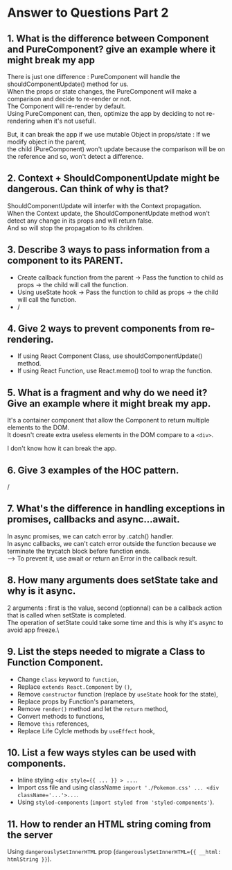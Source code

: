 # Answer to Questions Part 2

## 1. What is the difference between Component and PureComponent? give an example where it might break my app
There is just one difference : PureComponent will handle the shouldComponentUpdate() method for us.\
When the props or state changes, the PureComponent will make a comparison and decide to re-render or not.\
The Component will re-render by default.\
Using PureComponent can, then, optimize the app by deciding to not re-rendering when it's not usefull.

But, it can break the app if we use mutable Object in props/state : If we modify object in the parent, \
the child (PureComponent) won't update because the comparison will be on the reference and so, won't detect a difference.

## 2. Context + ShouldComponentUpdate might be dangerous. Can think of why is that?
ShouldComponentUpdate will interfer with the Context propagation.\
When the Context update, the ShouldComponentUpdate method won't detect any change in its props and will return false.\
And so will stop the propagation to its chrildren.

## 3. Describe 3 ways to pass information from a component to its PARENT.
- Create callback function from the parent -> Pass the function to child as props -> the child will call the function.
- Using useState hook -> Pass the function to child as props -> the child will call the function.
- /

## 4. Give 2 ways to prevent components from re-rendering.
- If using React Component Class, use shouldComponentUpdate() method.
- If using React Function, use React.memo() tool to wrap the function.

## 5. What is a fragment and why do we need it? Give an example where it might break my app.
It's a container component that allow the Component to return multiple elements to the DOM. \
It doesn't create extra useless elements in the DOM compare to a `<div>`.

I don't know how it can break the app.

## 6. Give 3 examples of the HOC pattern.
/

## 7. What's the difference in handling exceptions in promises, callbacks and async...await.
In async promises, we can catch error by .catch() handler.\
In async callbacks, we can't catch error outside the function because we terminate the trycatch block before function ends.\
--> To prevent it, use await or return an Error in the callback result.

## 8. How many arguments does setState take and why is it async.
2 arguments : first is the value, second (optionnal) can be a callback action that is called when setState is completed.\
The operation of setState could take some time and this is why it's async to avoid app freeze.\

## 9. List the steps needed to migrate a Class to Function Component.
- Change `class` keyword to `function`,
- Replace `extends React.Component` by `()`,
- Remove `constructor` function (replace by `useState` hook for the state),
- Replace props by Function's parameters,
- Remove `render()` method and let the `return` method,
- Convert methods to functions,
- Remove `this` references,
- Replace Life Cylcle methods by `useEffect` hook,

## 10. List a few ways styles can be used with components.
- Inline styling `<div style={{ ... }} > ...`.
- Import css file and using className `import './Pokemon.css' ... <div className='...'>...`.
- Using `styled-components` (`import styled from 'styled-components'`).

## 11. How to render an HTML string coming from the server
Using `dangerouslySetInnerHTML` prop (`dangerouslySetInnerHTML={{ __html: htmlString }}`).